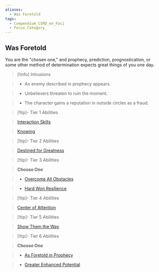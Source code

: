 ```yaml
---
aliases:
  - Was Foretold
tags:
  - Compendium_CSRD_en_Foci
  - Focus_Category_
---
```

  
    
## Was Foretold    
You are the "chosen one," and prophecy, prediction, prognostication, or some other method of determination expects great things of you one day.    
  
>[!info] Intrusions    
>- An enemy described in prophecy appears.    
>- Unbelievers threaten to ruin the moment.    
>- The character gains a reputation in outside circles as a fraud.    
  
  
>[!tip]- Tier 1 Abilities    
> [Interaction Skills](Interaction-Skills.md)    
> [Knowing](Knowing.md)    
  
  
>[!tip]- Tier 2 Abilities    
> [Destined for Greatness](Destined-for-Greatness.md)    
  
  
>[!tip]- Tier 3 Abilities    
> **Choose One**    
>- [Overcome All Obstacles](Overcome-All-Obstacles.md)    
>- [Hard Won Resilience](Hard-Won-Resilience.md)    
  
  
>[!tip]- Tier 4 Abilities    
> [Center of Attention](Center-of-Attention.md)    
  
  
>[!tip]- Tier 5 Abilities    
> [Show Them the Way](Show-Them-the-Way.md)    
  
  
>[!tip]- Tier 6 Abilities    
> **Choose One**    
>- [As Foretold in Prophecy](As-Foretold-In-Prophecy.md)    
>- [Greater Enhanced Potential](Greater-Enhanced-Potential.md)